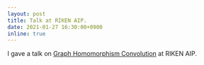 ```yaml
---
layout: post
title: Talk at RIKEN AIP.
date: 2021-01-27 16:30:00+0900
inline: true
---
```


I gave a talk on [Graph Homomorphism Convolution](https://youtu.be/XPuGKs8qrME?t=5417) at RIKEN AIP.
